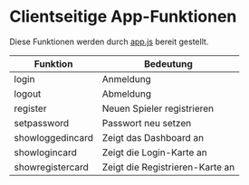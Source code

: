 # Clientseitige App-Funktionen

Diese Funktionen werden durch [app.js](public/app.js) bereit gestellt.

|Funktion|Bedeutung|
|---|---|
|login|Anmeldung|
|logout|Abmeldung|
|register|Neuen Spieler registrieren|
|setpassword|Passwort neu setzen|
|showloggedincard|Zeigt das Dashboard an|
|showlogincard|Zeigt die Login-Karte an|
|showregistercard|Zeigt die Registrieren-Karte an|
